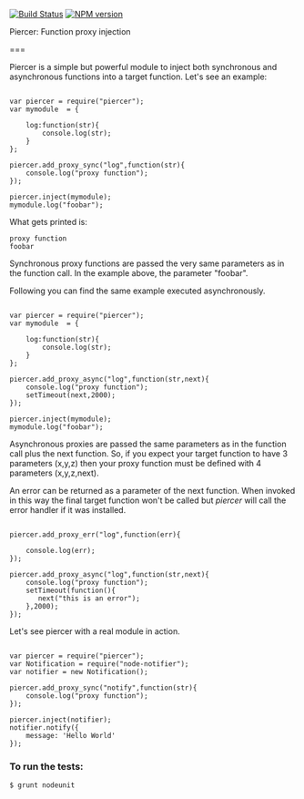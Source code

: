 [![Build Status](https://secure.travis-ci.org/ececilla/piercer.png)](http://travis-ci.org/ececilla/piercer)
[![NPM version](https://badge.fury.io/js/piercer.svg)](http://badge.fury.io/js/piercer)

Piercer: Function proxy injection 

===

Piercer is a simple but powerful module to inject both synchronous and asynchronous functions into a target function. Let's see an example:


```

var piercer = require("piercer");
var mymodule  = {

	log:function(str){		
		console.log(str);
	}
};

piercer.add_proxy_sync("log",function(str){
	console.log("proxy function");
});

piercer.inject(mymodule);
mymodule.log("foobar");

```
What gets printed is:
    
    proxy function
    foobar

Synchronous proxy functions are passed the very same parameters as in the function call. In the example above, the parameter "foobar". 

Following you can find the same example executed asynchronously.

```

var piercer = require("piercer");
var mymodule  = {

	log:function(str){		
		console.log(str);
	}
};

piercer.add_proxy_async("log",function(str,next){
	console.log("proxy function");
	setTimeout(next,2000);
});

piercer.inject(mymodule);
mymodule.log("foobar");

```
Asynchronous proxies are passed the same parameters as in the function call plus the next function. So, if you expect your target function to have 3 parameters (x,y,z) then your proxy function must be defined with 4 parameters (x,y,z,next).

An error can be returned as a parameter of the next function. When invoked in this way the final target function won't be called but *piercer* will call the error handler if it was installed.

```

piercer.add_proxy_err("log",function(err){

    console.log(err);
});

piercer.add_proxy_async("log",function(str,next){
	console.log("proxy function");
	setTimeout(function(){
	   next("this is an error");
	},2000);
});

```

Let's see piercer with a real module in action.

```

var piercer = require("piercer");
var Notification = require("node-notifier");
var notifier = new Notification();

piercer.add_proxy_sync("notify",function(str){
	console.log("proxy function");
});

piercer.inject(notifier);
notifier.notify({
    message: 'Hello World'
});

```


### To run the tests:
    $ grunt nodeunit


